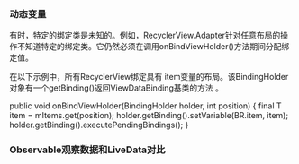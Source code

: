 ### 动态变量
有时，特定的绑定类是未知的。例如，RecyclerView.Adapter针对任意布局的操作不知道特定的绑定类。它仍然必须在调用onBindViewHolder()方法期间分配绑定值。

在以下示例中，所有RecyclerView绑定具有 item变量的布局。该BindingHolder对象有一个getBinding()返回ViewDataBinding基类的方法 。

public void onBindViewHolder(BindingHolder holder, int position) {
  final T item = mItems.get(position);
  holder.getBinding().setVariable(BR.item, item);
  holder.getBinding().executePendingBindings();
}


### Observable观察数据和LiveData对比
